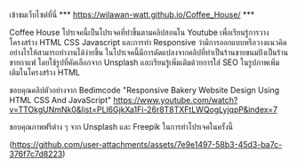 เข้าชมเว็บไซต์ที่นี่ *** https://wilawan-watt.github.io/Coffee_House/ ***

Coffee House โปรเจคนี้เป็นโปรเจคที่ทำขึ้นตามคลิปสอนใน Youtube เพื่อเรียนรู้การวางโครงสร้าง HTML CSS Javascript และการทำ Responsive ว่ามีการออกแบบหรือวางแนวคิดอย่างไรให้สามารถทำงานได้ง่ายขึ้น
ในโปรเจคนี้มีการดัดแปลงจากคลิปที่ทำเป็นร้านขายขนมปังเป็นร้านขายกาแฟ โดยใช้รูปที่คัดเลือกจาก Unsplash และเรียนรู้เพิ่มเติมด้วยการใส่ SEO ในรูปภาพเพิ่มเติมในโครงสร้าง HTML 

ขอบคุณคลิปตัวอย่างจาก Bedimcode "Responsive Bakery Website Design Using HTML CSS And JavaScript" 
https://www.youtube.com/watch?v=TTOkgUNmNk0&list=PLl6GjkXa1Fi-26r8T8TXFtLWQogLyjqpP&index=7

ขอบคุณภาพฟรีต่าง ๆ จาก Unsplash และ Freepik ในการทำโปรเจคในครั้งนี้

(https://github.com/user-attachments/assets/7e9e1497-58b3-45d3-ba7c-376f7c7d8223)
